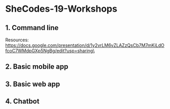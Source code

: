 # SheCodes-19-Workshops
## 1. Command line
Resources: https://docs.google.com/presentation/d/1y2vrLM6vZLAZzQsCb7M7mKiLdOfcoC7WMdpGXp5NgBg/edit?usp=sharing\
## 2. Basic mobile app
## 3. Basic web app
## 4. Chatbot

